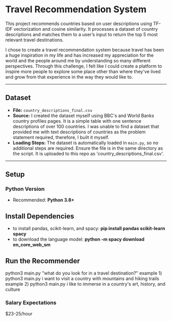 # Travel Recommendation System  

This project recommends countries based on user descriptions using TF-IDF vectorization and cosine similarity. It processes a dataset of country descriptions and matches them to a user’s input to return the top 5 most relevant travel destinations.

I chose to create a travel recommendation system because travel has been a huge inspiration in my life and has increased my appreciation for the world and the people around me by understanding so many different perspectives. Through this challenge, I felt like I could create a platform to inspire more people to explore some place other than where they've lived and grow from that experience in the way they would like to. 

---

## Dataset  
- **File:** `country_descriptions_final.csv`  
- **Source:** I created the dataset myself using BBC's and World Banks country profiles pages. It is a simple table with one sentence descriptions of over 100 countries. I was unable to find a dataset that provided me with text descriptions of countries as the problem statement required, therefore, I built it myself.  
- **Loading Steps:** The dataset is automatically loaded in `main.py`, so no additional steps are required. Ensure the file is in the same directory as the script. It is uploaded to this repo as 'country_descriptions_final.csv'.

---

## Setup  
### **Python Version**  
- Recommended: **Python 3.8+**  

## Install Dependencies
- to install pandas, scikit-learn, and spacy: 
**pip install pandas scikit-learn spacy**
- to download the language model:
**python -m spacy download en_core_web_sm**

## Run the Recommender
python3 main.py "what do you look for in a travel destination?"
example 1) python3 main.py i want to visit a country with mountains and hiking trails
example 2) python3 main.py i like to immerse in a country's art, history, and culture

### Salary Expectations
$23-25/hour 
